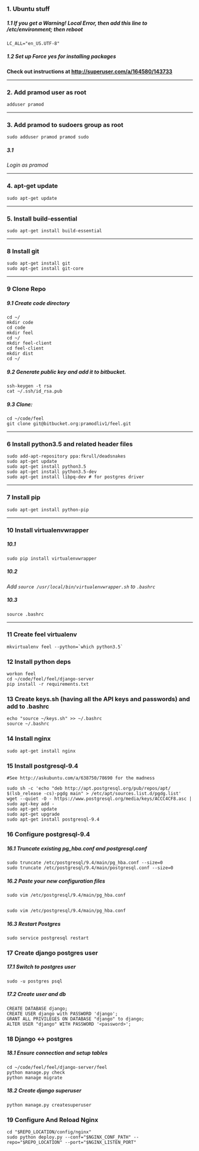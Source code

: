 ### 1. Ubuntu stuff

##### 1.1 If you get a Warning! Local Error, then add this line to /etc/environment; then reboot
`LC_ALL="en_US.UTF-8"`

##### 1.2 Set up Force yes for installing packages

**Check out instructions at http://superuser.com/a/164580/143733**
____

### 2. Add pramod user as root
    adduser pramod
____

### 3. Add pramod to sudoers group as root
    sudo adduser pramod pramod sudo

##### 3.1
*Login as pramod*
____

### 4. apt-get update
    sudo apt-get update
____

### 5. Install build-essential
    sudo apt-get install build-essential
____

### 8 Install git
    sudo apt-get install git
    sudo apt-get install git-core

____

### 9 Clone Repo

##### 9.1 Create code directory
    cd ~/
    mkdir code
    cd code
    mkdir feel
    cd ~/
    mkdir feel-client
    cd feel-client
    mkdir dist
    cd ~/

##### 9.2 Generate public key and add it to bitbucket. 
    ssh-keygen -t rsa
    cat ~/.ssh/id_rsa.pub

##### 9.3 Clone:
    cd ~/code/feel
    git clone git@bitbucket.org:pramodliv1/feel.git
____

### 6 Install python3.5 and related header files
    sudo add-apt-repository ppa:fkrull/deadsnakes
    sudo apt-get update
    sudo apt-get install python3.5
    sudo apt-get install python3.5-dev
    sudo apt-get install libpq-dev # for postgres driver
____

### 7 Install pip
    sudo apt-get install python-pip
____

### 10 Install virtualenvwrapper
    
##### 10.1
    sudo pip install virtualenvwrapper

##### 10.2
*Add `source /usr/local/bin/virtualenvwrapper.sh` to `.bashrc`*

##### 10.3
    source .bashrc
____

### 11 Create feel virtualenv

    mkvirtualenv feel --python=`which python3.5`

### 12 Install python deps

    workon feel
    cd ~/code/feel/feel/django-server
    pip install -r requirements.txt

### 13 Create keys.sh  (having all the API keys and passwords) and add to .bashrc

    echo "source ~/keys.sh" >> ~/.bashrc
    source ~/.bashrc

### 14 Install nginx
    
    sudo apt-get install nginx

### 15 Install postgresql-9.4
    
    #See http://askubuntu.com/a/638750/78690 for the madness

    sudo sh -c 'echo "deb http://apt.postgresql.org/pub/repos/apt/ $(lsb_release -cs)-pgdg main" > /etc/apt/sources.list.d/pgdg.list'
    wget --quiet -O - https://www.postgresql.org/media/keys/ACCC4CF8.asc | sudo apt-key add -
    sudo apt-get update
    sudo apt-get upgrade
    sudo apt-get install postgresql-9.4

### 16 Configure postgresql-9.4 
    
##### 16.1 Truncate existing pg_hba.conf and postgresql.conf
    
    sudo truncate /etc/postgresql/9.4/main/pg_hba.conf --size=0
    sudo truncate /etc/postgresql/9.4/main/postgresql.conf --size=0

##### 16.2 Paste your new configuration files
    
    sudo vim /etc/postgresql/9.4/main/pg_hba.conf


    sudo vim /etc/postgresql/9.4/main/pg_hba.conf

##### 16.3 Restart Postgres
    
    sudo service postgresql restart

### 17 Create django postgres user

##### 17.1 Switch to postgres user

    sudo -u postgres psql

##### 17.2 Create user and db

    CREATE DATABASE django;
    CREATE USER django with PASSWORD 'django';
    GRANT ALL PRIVILEGES ON DATABASE "django" to django;
    ALTER USER "django" WITH PASSWORD '<password>';

### 18 Django <-> postgres 

##### 18.1 Ensure connection and setup tables
    cd ~/code/feel/feel/django-server/feel
    python manage.py check
    python manage migrate

##### 18.2 Create django superuser

    python manage.py createsuperuser

### 19 Configure And Reload Nginx
    
    cd "$REPO_LOCATION/config/nginx"
    sudo python deploy.py --conf="$NGINX_CONF_PATH" --repo="$REPO_LOCATION" --port="$NGINX_LISTEN_PORT"


